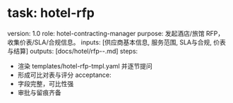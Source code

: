 # task: hotel-rfp

version: 1.0
role: hotel-contracting-manager
purpose: 发起酒店/旅馆 RFP，收集价表/SLA/合规信息。
inputs: [供应商基本信息, 服务范围, SLA与合规, 价表与结算]
outputs: [docs/hotel/rfp-<hotel>-<YYYY>.md]
steps:

- 渲染 templates/hotel-rfp-tmpl.yaml 并逐节提问
- 形成可比对表与评分
  acceptance:
- 字段完整，可比性强
- 审批与留痕齐备
